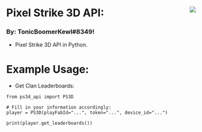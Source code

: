 # Pixel Strike 3D API: <img align="right" src="https://cdn.discordapp.com/avatars/203451754275143681/a_041f8c88acda3ecf5177668b4ee58a54.gif"/>
### By: **TonicBoomerKewl#8349**!
- Pixel Strike 3D API in Python.

# Example Usage:
- Get Clan Leaderboards:
```
from ps3d_api import PS3D

# Fill in your information accordingly:
player = PS3D(playFabId="...", token="...", device_id="...")

print(player.get_leaderboards())
```
